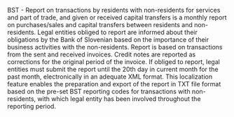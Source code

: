BST - Report on transactions by residents with non-residents for services and part of trade, and given or received capital transfers is a monthly report on purchases/sales and capital transfers between residents and non-residents. Legal entities obliged to report are informed about their obligations by the Bank of Slovenian based on the importance of their business activities with the non-residents. Report is based on transactions from the sent and received invoices. Credit notes are reported as corrections for the original period of the invoice. If obliged to report, legal entities must submit the report until the 20th day in current month for the past month, electronically in an adequate XML format.
This localization feature enables the preparation and export of the report in TXT file format based on the pre-set BST reporting codes for transactions with non-residents, with which legal entity has been involved throughout the reporting period.

